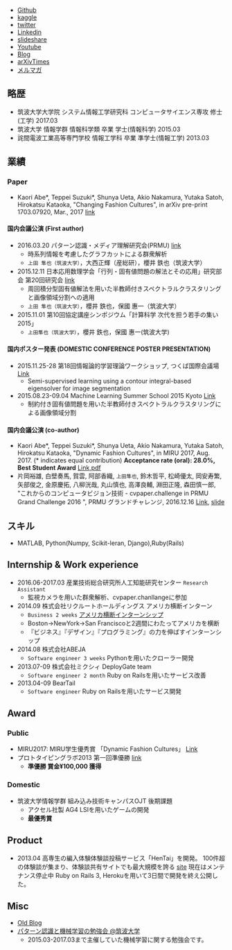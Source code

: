 - [Github](https://github.com/hurutoriya)
- [kaggle](https://www.kaggle.com/shunyaueta)
- [twitter](https://twitter.com/hurutoriya)
- [Linkedin](https://www.linkedin.com/in/shunya-ueta-2a0b96a4/)
- [slideshare](http://www.slideshare.net/shunyaueta)
- [Youtube](https://www.youtube.com/channel/UCTKJn_73Bp0_A7xyBwbznuA)
- [Blog](https://goo.gl/PFy4rg)
- [arXivTimes](https://arxivtimes.herokuapp.com/user/hurutoriya)
- [メルマガ](https://goo.gl/JQkWn4)

## 略歴
- 筑波大学大学院 システム情報工学研究科 コンピュータサイエンス専攻 修士(工学) 2017.03
- 筑波大学 情報学群 情報科学類 卒業 学士(情報科学) 2015.03
- 詫間電波工業高等専門学校 情報工学科 卒業 準学士(情報工学) 2013.03

## 業績

### Paper
- Kaori Abe*, Teppei Suzuki*, Shunya Ueta, Akio Nakamura, Yutaka Satoh, Hirokatsu Kataoka, "Changing Fashion Cultures", in arXiv pre-print 1703.07920, Mar., 2017 [link](https://arxiv.org/abs/1703.07920)

#### 国内会議公演 (First author)
- 2016.03.20 パターン認識・メディア理解研究会(PRMU) [link](http://www.ieice.org/ken/program/index.php?tgs_regid=9a7e703943e8fb9c067017e6f0f0b4062afeda7d4739e7050b48a25961229a2a&lang=)
    - 時系列情報を考慮したグラフカットによる群衆解析
    - `上田 隼也（筑波大学）`，大西正輝（産総研），櫻井 鉄也（筑波大学）
- 2015.12.11 日本応用数理学会「行列・固有値問題の解法とその応用」研究部会 第20回研究会 [link](http://na.cs.tsukuba.ac.jp/mepa/?page_id=1024)
    - 周回積分型固有値解法を用いた半教師付きスペクトラルクラスタリングと画像領域分割への適用
    - `上田 隼也（筑波大学）`，櫻井 鉄也，保國 惠一（筑波大学）
- 2015.11.01 第10回協定講座シンポジウム「計算科学 次代を担う若手の集い 2015」
    - `上田隼也（筑波大学）`，櫻井 鉄也，保國 惠一(筑波大学)

#### 国内ポスター発表 (DOMESTIC CONFERENCE POSTER PRESENTATION)
- 2015.11.25-28 第18回情報論的学習理論ワークショップ, つくば国際会議場 [Link](http://ibisml.org/ibis2015/poster1/)
    - Semi-supervised learning using a contour integral-based eigensolver for image segmentation
- 2015.08.23-09.04 Machine Learning Summer School 2015 Kyoto [Link](http://www.iip.ist.i.kyoto-u.ac.jp/mlss15/doku.php?id=mlss)
    - 制約付き固有値問題を用いた半教師付きスペクトラルクラスタリングによる画像領域分割

#### 国内会議公演 (co-author)
- Kaori Abe*, Teppei Suzuki*, Shunya Ueta, Akio Nakamura, Yutaka Satoh, Hirokatsu Kataoka, "Dynamic Fashion Cultures", in MIRU 2017, Aug. 2017. (* indicates equal contribution) **Acceptance rate (oral): 28.0%, Best Student Award** [Link](http://cvim.ipsj.or.jp/MIRU2017/index.php?id=technical-program),[pdf](https://arxiv.org/abs/1703.07920)
- 片岡裕雄, 白壁奏馬, 賀雲, 阿部香織, `上田隼也`, 鈴木哲平, 松崎優太, 岡安寿繁, 矢部俊之, 金原慶拓, 八柳洸哉, 丸山慎也, 高澤良輔, 淵田正隆, 森田慎一郎, "これからのコンピュータビジョン技術 - cvpaper.challenge in PRMU Grand Challenge 2016 ", PRMU グランドチャレンジ, 2016.12.16 [Link](http://www.ieice.org/ken/paper/20161216pbnj/), [slide](http://www.slideshare.net/cvpaperchallenge/cvpaperchallenge-in-prmu-grand-challenge-2016-prmu-201612)

## スキル
- MATLAB, Python(Numpy, Scikit-leran, Django),Ruby(Rails)

## Internship & Work experience
- 2016.06-2017.03 産業技術総合研究所人工知能研究センター `Research Assistant`
    - 監視カメラを用いた群衆解析、cvpaper.chanllangeに参加
- 2014.09 株式会社リクルートホールディングス アメリカ横断インターン
    - `Business 2 weeks`  [アメリカ横断インターンシップ](http://recruit-jinji.jp/growthhackinus2014/report/)
    - Boston→NewYork→San Franciscoと2週間にわたってアメリカを横断
    - 『ビジネス』『デザイン』『プログラミング』の力を伸ばすインターンシップ
- 2014.08 株式会社ABEJA
    - `Software engineer 3 weeks` Pythonを用いたクローラー開発
- 2013.07-09 株式会社ミクシィ DeployGate team
    - `Software engineer 2 month` Ruby on Railsを用いたサービス改善
- 2013.04-09 BearTail
    - `Software engineer` Ruby on Railsを用いたサービス開発

## Award
### Public
- MIRU2017: MIRU学生優秀賞 「Dynamic Fashion Cultures」 [Link](http://cvim.ipsj.or.jp/MIRU2017/index.php?id=awards)
- プロトタイピングラボ2013 第一回準優勝 [link](https://klabint.wordpress.com/2013/08/22/ptlab2013-1-day3-2/)
    - **準優勝 賞金¥100,000 獲得**

### Domestic
- 筑波大学情報学群 組み込み技術キャンパスOJT 後期課題
    - アクセル社製 AG4 LSIを用いたゲームの開発
    - **最優秀賞**

## Product
- 2013.04 高専生の編入体験体験談投稿サービス「HenTai」を開発。 100件超の体験談が集まり、体験談共有サイトでも最大規模を誇る [site](http://kosen.herokuapp.com/) 
現在はメンテナンス停止中 Ruby on Rails 3, Herokuを用いて3日間で開発を終え公開した。

## Misc
- [Old Blog](https://hurutoriya.github.io/blog/)
- [パターン認識と機械学習の勉強会 @筑波大学](http://prml-seminar.github.io/)
    - 2015.03-2017.03まで主催していた機械学習に関する勉強会です。
